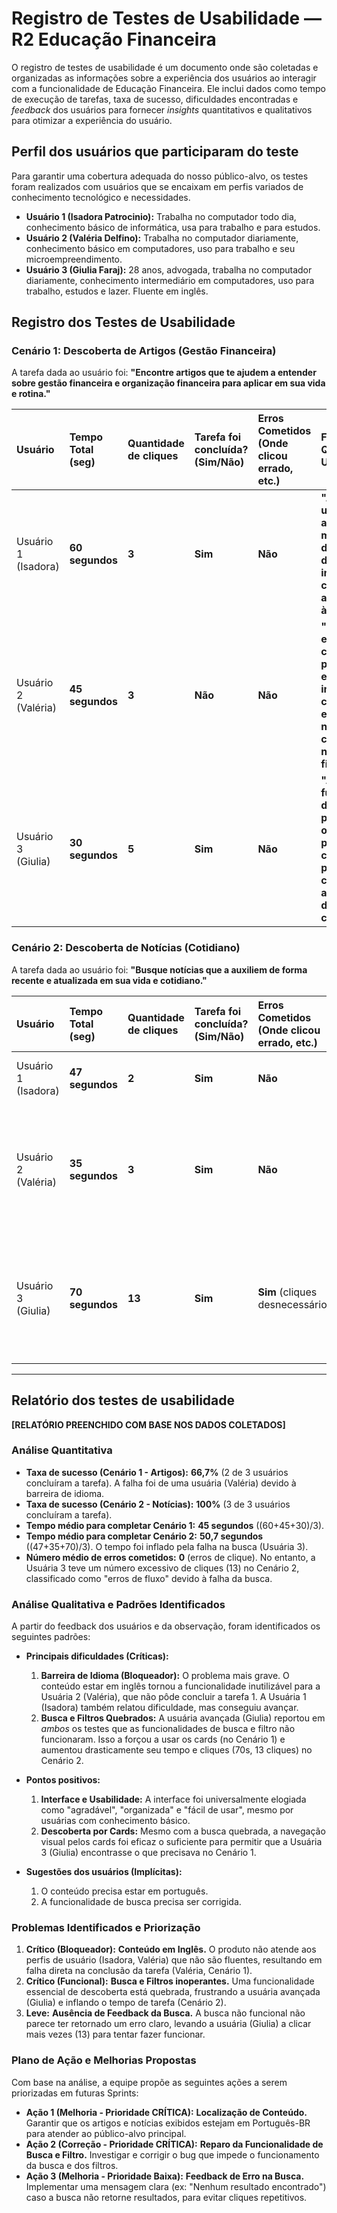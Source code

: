 # Registro de Testes de Usabilidade — R2 Educação Financeira

O registro de testes de usabilidade é um documento onde são coletadas e organizadas as informações sobre a experiência dos usuários ao interagir com a funcionalidade de Educação Financeira. Ele inclui dados como tempo de execução de tarefas, taxa de sucesso, dificuldades encontradas e _feedback_ dos usuários para fornecer _insights_ quantitativos e qualitativos para otimizar a experiência do usuário.

## Perfil dos usuários que participaram do teste

Para garantir uma cobertura adequada do nosso público-alvo, os testes foram realizados com usuários que se encaixam em perfis variados de conhecimento tecnológico e necessidades.

- **Usuário 1 (Isadora Patrocinio):** Trabalha no computador todo dia, conhecimento básico de informática, usa para trabalho e para estudos.
- **Usuário 2 (Valéria Delfino):** Trabalha no computador diariamente, conhecimento básico em computadores, uso para trabalho e seu microempreendimento.
- **Usuário 3 (Giulia Faraj):** 28 anos, advogada, trabalha no computador diariamente, conhecimento intermediário em computadores, uso para trabalho, estudos e lazer. Fluente em inglês.

## Registro dos Testes de Usabilidade

### Cenário 1: Descoberta de Artigos (Gestão Financeira)
A tarefa dada ao usuário foi: **"Encontre artigos que te ajudem a entender sobre gestão financeira e organização financeira para aplicar em sua vida e rotina."**

| **Usuário** | **Tempo Total (seg)** | **Quantidade de cliques** | **Tarefa foi concluída?** (Sim/Não) | **Erros Cometidos** (Onde clicou errado, etc.) | **Feedback Qualitativo do Usuário** |
| :--- | :--- | :--- | :--- | :--- | :--- |
| Usuário 1 (Isadora) | **60 segundos** | **3** | **Sim** | **Não** | **"A interface e usabilidade a agradou, mesmo com a dificuldade de ser em inglês, conseguiu se adequar bem à interface."** |
| Usuário 2 (Valéria) | **45 segundos** | **3** | **Não** | **Não** | **"Organizado e fácil compreensão, porém, como está em inglês, não conseguiu entender nada do conteúdo e não finalizou."** |
| Usuário 3 (Giulia) | **30 segundos** | **5** | **Sim** | **Não** | **"A busca não funcionou, dificultando a procura pelo o que precisava com exatidão, porém conseguiu achar o que desejava nos cards."** |

### Cenário 2: Descoberta de Notícias (Cotidiano)
A tarefa dada ao usuário foi: **"Busque notícias que a auxiliem de forma recente e atualizada em sua vida e cotidiano."**

| **Usuário** | **Tempo Total (seg)** | **Quantidade de cliques** | **Tarefa foi concluída?** (Sim/Não) | **Erros Cometidos** (Onde clicou errado, etc.) | **Feedback Qualitativo do Usuário** |
| :--- | :--- | :--- | :--- | :--- | :--- |
| Usuário 1 (Isadora) | **47 segundos** | **2** | **Sim** | **Não** | **"A interface a agradou e achou fácil o uso."** |
| Usuário 2 (Valéria) | **35 segundos** | **3** | **Sim** | **Não** | **"Tudo a agradou."** (Nota: Provavelmente focada na usabilidade, já que o idioma foi uma barreira no teste anterior) |
| Usuário 3 (Giulia) | **70 segundos** | **13** | **Sim** | **Sim** (cliques desnecessários) | **"Filtros e buscas não funcionaram, dificultando e alongando o tempo de uso para conseguir finalizar sua tarefa."** |

---

## Relatório dos testes de usabilidade

**[RELATÓRIO PREENCHIDO COM BASE NOS DADOS COLETADOS]**

### Análise Quantitativa
- **Taxa de sucesso (Cenário 1 - Artigos):** **66,7%** (2 de 3 usuários concluíram a tarefa). A falha foi de uma usuária (Valéria) devido à barreira de idioma.
- **Taxa de sucesso (Cenário 2 - Notícias):** **100%** (3 de 3 usuários concluíram a tarefa).
- **Tempo médio para completar Cenário 1:** **45 segundos** ((60+45+30)/3).
- **Tempo médio para completar Cenário 2:** **50,7 segundos** ((47+35+70)/3). O tempo foi inflado pela falha na busca (Usuária 3).
- **Número médio de erros cometidos:** **0** (erros de clique). No entanto, a Usuária 3 teve um número excessivo de cliques (13) no Cenário 2, classificado como "erros de fluxo" devido à falha da busca.

### Análise Qualitativa e Padrões Identificados
A partir do feedback dos usuários e da observação, foram identificados os seguintes padrões:

- **Principais dificuldades (Críticas):**
    1.  **Barreira de Idioma (Bloqueador):** O problema mais grave. O conteúdo estar em inglês tornou a funcionalidade inutilizável para a Usuária 2 (Valéria), que não pôde concluir a tarefa 1. A Usuária 1 (Isadora) também relatou dificuldade, mas conseguiu avançar.
    2.  **Busca e Filtros Quebrados:** A usuária avançada (Giulia) reportou em *ambos* os testes que as funcionalidades de busca e filtro não funcionaram. Isso a forçou a usar os cards (no Cenário 1) e aumentou drasticamente seu tempo e cliques (70s, 13 cliques) no Cenário 2.

- **Pontos positivos:**
    1.  **Interface e Usabilidade:** A interface foi universalmente elogiada como "agradável", "organizada" e "fácil de usar", mesmo por usuárias com conhecimento básico.
    2.  **Descoberta por Cards:** Mesmo com a busca quebrada, a navegação visual pelos cards foi eficaz o suficiente para permitir que a Usuária 3 (Giulia) encontrasse o que precisava no Cenário 1.

- **Sugestões dos usuários (Implícitas):**
    1.  O conteúdo precisa estar em português.
    2.  A funcionalidade de busca precisa ser corrigida.

### Problemas Identificados e Priorização

1.  **Crítico (Bloqueador):** **Conteúdo em Inglês.** O produto não atende aos perfis de usuário (Isadora, Valéria) que não são fluentes, resultando em falha direta na conclusão da tarefa (Valéria, Cenário 1).
2.  **Crítico (Funcional):** **Busca e Filtros inoperantes.** Uma funcionalidade essencial de descoberta está quebrada, frustrando a usuária avançada (Giulia) e inflando o tempo de tarefa (Cenário 2).
3.  **Leve:** **Ausência de Feedback da Busca.** A busca não funcional não parece ter retornado um erro claro, levando a usuária (Giulia) a clicar mais vezes (13) para tentar fazer funcionar.

### Plano de Ação e Melhorias Propostas
Com base na análise, a equipe propõe as seguintes ações a serem priorizadas em futuras Sprints:

- **Ação 1 (Melhoria - Prioridade CRÍTICA):** **Localização de Conteúdo.** Garantir que os artigos e notícias exibidos estejam em Português-BR para atender ao público-alvo principal.
- **Ação 2 (Correção - Prioridade CRÍTICA):** **Reparo da Funcionalidade de Busca e Filtro.** Investigar e corrigir o bug que impede o funcionamento da busca e dos filtros.
- **Ação 3 (Melhoria - Prioridade Baixa):** **Feedback de Erro na Busca.** Implementar uma mensagem clara (ex: "Nenhum resultado encontrado") caso a busca não retorne resultados, para evitar cliques repetitivos.